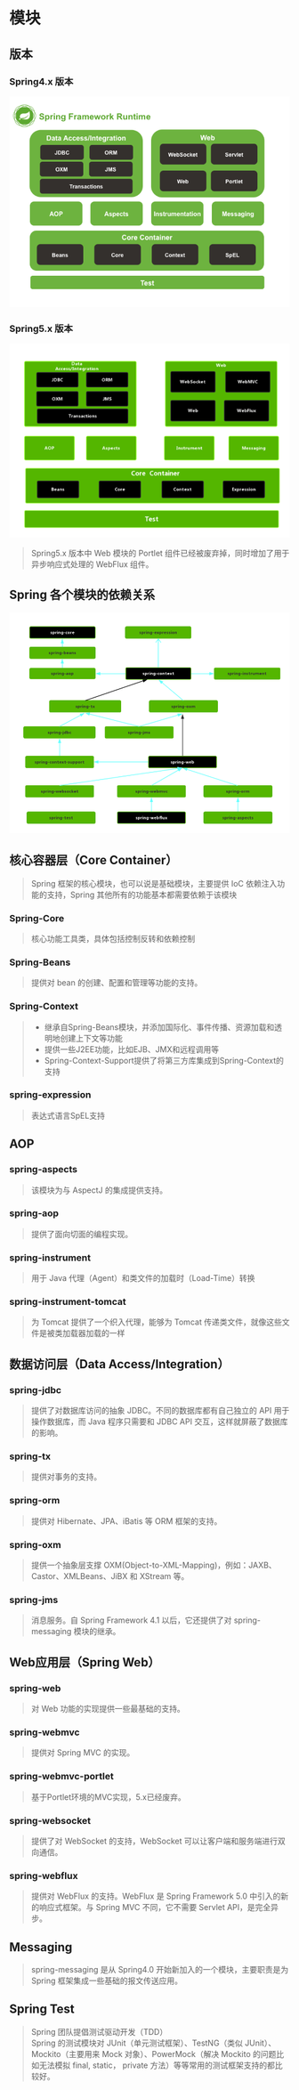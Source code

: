 # 模块

## 版本
### Spring4.x 版本
![img.png](img.png)
### Spring5.x 版本
![img_1.png](img_1.png)
> Spring5.x 版本中 Web 模块的 Portlet 组件已经被废弃掉，同时增加了用于异步响应式处理的 WebFlux 组件。
> 
## Spring 各个模块的依赖关系
![img_2.png](img_2.png)

## 核心容器层（Core Container）
> Spring 框架的核心模块，也可以说是基础模块，主要提供 IoC 依赖注入功能的支持，Spring 其他所有的功能基本都需要依赖于该模块
### Spring-Core
> 核心功能工具类，具体包括控制反转和依赖控制
### Spring-Beans
> 提供对 bean 的创建、配置和管理等功能的支持。
### Spring-Context
> - 继承自Spring-Beans模块，并添加国际化、事件传播、资源加载和透明地创建上下文等功能
> - 提供一些J2EE功能，比如EJB、JMX和远程调用等
> - Spring-Context-Support提供了将第三方库集成到Spring-Context的支持
### spring-expression
> 表达式语言SpEL支持

## AOP
### spring-aspects
> 该模块为与 AspectJ 的集成提供支持。
### spring-aop
> 提供了面向切面的编程实现。
### spring-instrument
> 用于 Java 代理（Agent）和类文件的加载时（Load-Time）转换
### spring-instrument-tomcat
> 为 Tomcat 提供了一个织入代理，能够为 Tomcat 传递类文件，就像这些文件是被类加载器加载的一样

## 数据访问层（Data Access/Integration）
### spring-jdbc
> 提供了对数据库访问的抽象 JDBC。不同的数据库都有自己独立的 API 用于操作数据库，而 Java 程序只需要和 JDBC API 交互，这样就屏蔽了数据库的影响。
### spring-tx
> 提供对事务的支持。
### spring-orm
> 提供对 Hibernate、JPA、iBatis 等 ORM 框架的支持。
### spring-oxm
> 提供一个抽象层支撑 OXM(Object-to-XML-Mapping)，例如：JAXB、Castor、XMLBeans、JiBX 和 XStream 等。
### spring-jms
> 消息服务。自 Spring Framework 4.1 以后，它还提供了对 spring-messaging 模块的继承。

## Web应用层（Spring Web）
### spring-web
> 对 Web 功能的实现提供一些最基础的支持。
### spring-webmvc
> 提供对 Spring MVC 的实现。
### spring-webmvc-portlet
> 基于Portlet环境的MVC实现，5.x已经废弃。
### spring-websocket
> 提供了对 WebSocket 的支持，WebSocket 可以让客户端和服务端进行双向通信。
### spring-webflux
> 提供对 WebFlux 的支持。WebFlux 是 Spring Framework 5.0 中引入的新的响应式框架。与 Spring MVC 不同，它不需要 Servlet API，是完全异步。

## Messaging
> spring-messaging 是从 Spring4.0 开始新加入的一个模块，主要职责是为 Spring 框架集成一些基础的报文传送应用。

## Spring Test
> Spring 团队提倡测试驱动开发（TDD）  
> Spring 的测试模块对 JUnit（单元测试框架）、TestNG（类似 JUnit）、Mockito（主要用来 Mock 对象）、PowerMock（解决 Mockito 的问题比如无法模拟 final, static， private 方法）等等常用的测试框架支持的都比较好。






